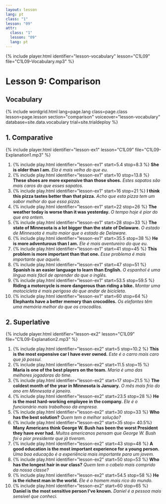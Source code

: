 ```yaml
---
layout: lesson
lang: pt
class: "1"
lesson: "09"
attr:
  class: "1"
  lesson: "09"
  lang: pt
---
```



{% include player.html identifier="lesson-vocabulary" lesson="C1L09" file="C1L09-Vocabulary.mp3" %}



# Lesson 9: Comparison 


## Vocabulary

{% include wordgrid.html lang=page.lang
		class=page.class 
		lesson=page.lesson 
		section="comparison"
		voiceover="lesson-vocabulary"
		database=site.data.vocabulary 
		trial=site.trialdeploy %}



## 1. Comparative
{% include player.html identifier="lesson-ex1" lesson="C1L09" file="C1L09-Explanation1.mp3" %}

1. {% include play.html identifier="lesson-ex1" start=5.4 stop=8.3 %} **She is older than I am.** *Ela é mais velha do que eu.*
2. {% include play.html identifier="lesson-ex1" start=10 stop=13.8 %}  **These shoes are more expensive than those shoes.** *Estes sapatos são mais caros do que esses sapatos.*
3. {% include play.html identifier="lesson-ex1" start=16 stop=21 %}  **I think this pizza tastes better than that pizza.** *Acho que esta pizza tem um sabor melhor do que essa pizza.*
4. {% include play.html identifier="lesson-ex1" start=22 stop=26 %}  **The weather today is worse than it was yesterday.** *O tempo hoje é pior do que era ontem.*
5. {% include play.html identifier="lesson-ex1" start=28 stop=33 %}  **The state of Minnesota is a lot bigger than the state of Delaware.** *O estado de Minnesota é muito maior que o estado de Delaware.*
6. {% include play.html identifier="lesson-ex1" start=35.5 stop=38 %}  **He is more adventurous than I am.** *Ele é mais aventureiro do que eu.*
7. {% include play.html identifier="lesson-ex1" start=41 stop=45 %}  **This problem is more important than that one.** *Esse problema é mais importante que aquele.*
8. {% include play.html identifier="lesson-ex1" start=47 stop=51 %}  **Spanish is an easier language to learn than English.** *O espanhol é uma língua mais fácil de aprender do que o inglês.*
9. {% include play.html identifier="lesson-ex1" start=53.5 stop=59.5 %}  **Riding a motorcycle is more dangerous than riding a bike.** *Montar uma motocicleta é mais perigoso do que andar de bicicleta.*
10. {% include play.html identifier="lesson-ex1" start=60 stop=64 %}  **Elephants have a better memory than crocodiles.** *Os elefantes têm uma memória melhor do que os crocodilos.*

## 2. Superlative
{% include player.html identifier="lesson-ex2" lesson="C1L09" file="C1L09-Explanation2.mp3" %}

1. {% include play.html identifier="lesson-ex2" start=5 stop=10.2 %}  **This is the most expensive car I have ever owned.** *Este é o carro mais caro que já possuí.*
2. {% include play.html identifier="lesson-ex2" start=11.5 stop=15 %}  **Maria is one of the best players on the team.** *Maria é uma das melhores jogadoras do time.*
3. {% include play.html identifier="lesson-ex2" start=17 stop=21.5 %}  **The coldest month of the year in Minnesota is January.** *O mês mais frio do ano em Minnesota é janeiro.*
4. {% include play.html identifier="lesson-ex2" start=23.5 stop=28 %}  **He is the most hard-working employee in the company.** *Ele é o funcionário mais trabalhoso da empresa.*
5. {% include play.html identifier="lesson-ex2" start=30 stop=33 %}  **Who has the best solution?** *Quem tem a melhor solução?*
6. {% include play.html identifier="lesson-ex2" start=35 stop= 40.5%}  **Many Americans think George W. Bush has been the worst President they have ever had.** *Muitos americanos pensam que George W. Bush foi o pior presidente que já tiveram.*
7. {% include play.html identifier="lesson-ex2" start=43 stop=48 %}  **A good education is the most important experience for a young person.** *Uma boa educação é a experiência mais importante para um jovem.*
8. {% include play.html identifier="lesson-ex2" start=50 stop=53 %}  **Who has the longest hair in our class?** *Quem tem o cabelo mais comprido da nossa classe?*
9. {% include play.html identifier="lesson-ex2" start=54.5 stop=58 %}  **He is the richest man in the world.** *Ele é o homem mais rico do mundo.*
10. {% include play.html identifier="lesson-ex2" start=60 stop=65 %}  **Daniel is the most sensitive person I've known.** *Daniel é a pessoa mais sensível que conheci.*
